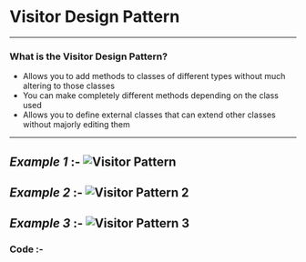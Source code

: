 # Visitor Design Pattern
---
### What is the Visitor Design Pattern?
-	Allows you to add methods to classes of different types without much altering to those classes
-	You can make completely different methods depending on the class used
-	Allows you to define external classes that can extend other classes without majorly editing them
---
_Example 1_ :-
![Visitor Pattern](https://i.stack.imgur.com/PpfGR.png)
---
_Example 2_ :-
![Visitor Pattern 2](https://upload.wikimedia.org/wikipedia/en/thumb/e/eb/Visitor_design_pattern.svg/430px-Visitor_design_pattern.svg.png)
---
_Example 3_ :-
![Visitor Pattern 3](https://images0.cnblogs.com/blog/325852/201305/12101923-a29bb958f2d149cfae9f353a21a03ef2.png)
---

### Code :-
<script src="https://gist.github.com/KushalKatta/9163394578a87c81467b5b6d4ea1784d.js"></script>
